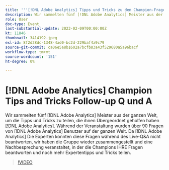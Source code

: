 ```yaml
---
title: '''[!DNL Adobe Analytics] Tipps und Tricks zu den Champion-Fragen und Antworten'
description: Wir sammelten fünf [!DNL Adobe Analytics] Meister aus der ganzen Welt, um die Tipps und Tricks zu teilen, die ihnen Übergeordnet geholfen haben [!DNL Adobe Analytics]. During the event, over 90 questions were asked by [!DNL Adobe Analytics] Benutzer auf der ganzen Welt. Da [!DNL Adobe Analytics] Die Experten konnten diese Fragen während des Live-Q&A nicht beantworten, wir haben die Gruppe wieder zusammengestellt und eine Nachbesprechung veranstaltet, in der die Champions IHRE Fragen beantworten und noch mehr Expertentipps und Tricks teilen.
role: User
doc-type: Event
last-substantial-update: 2023-02-09T00:00:00Z
kt: 11846
thumbnail: 3414192.jpeg
exl-id: 8f2d28dc-1348-4ad0-bc2d-229baf4a9c79
source-git-commit: ca06e5a8b1602a7bcfb83a43f529680a5a96bacf
workflow-type: tm+mt
source-wordcount: '151'
ht-degree: 0%

---
```


# [!DNL Adobe Analytics] Champion Tips and Tricks Follow-up Q und A

Wir sammelten fünf [!DNL Adobe Analytics] Meister aus der ganzen Welt, um die Tipps und Tricks zu teilen, die ihnen Übergeordnet geholfen haben [!DNL Adobe Analytics]. Während der Veranstaltung wurden über 90 Fragen von [!DNL Adobe Analytics] Benutzer auf der ganzen Welt. Da [!DNL Adobe Analytics] Die Experten konnten diese Fragen während des Live-Q&amp;A nicht beantworten, wir haben die Gruppe wieder zusammengestellt und eine Nachbesprechung veranstaltet, in der die Champions IHRE Fragen beantworten und noch mehr Expertentipps und Tricks teilen.

>[!VIDEO](https://video.tv.adobe.com/v/3414192/?quality=12&learn=on)
